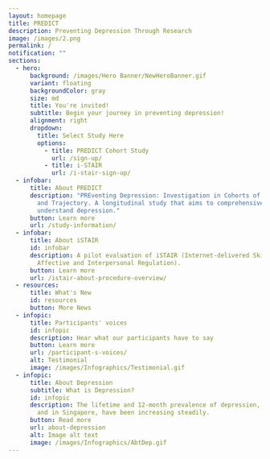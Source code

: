 ```yaml
---
layout: homepage
title: PREDICT
description: Preventing Depression Through Research
image: /images/2.png
permalink: /
notification: ""
sections:
  - hero:
      background: /images/Hero Banner/NewHeroBanner.gif
      variant: floating
      backgroundColor: gray
      size: md
      title: You're invited!
      subtitle: Begin your journey in preventing depression!
      alignment: right
      dropdown:
        title: Select Study Here
        options:
          - title: PREDICT Cohort Study
            url: /sign-up/
          - title: i-STAIR
            url: /i-stair-sign-up/
  - infobar:
      title: About PREDICT
      description: "PREventing Depression: Investigation in Cohorts of its etiology
        and Trajectory. A longitudinal study that aims to comprehensively
        understand depression."
      button: Learn more
      url: /study-information/
  - infobar:
      title: About iSTAIR
      id: infobar
      description: A pilot evaluation of iSTAIR (Internet-delivered Skills Training in
        Affective and Interpersonal Regulation).
      button: Learn more
      url: /istair-about-procedure-overview/
  - resources:
      title: What's New
      id: resources
      button: More News
  - infopic:
      title: Participants' voices
      id: infopic
      description: Hear what our participants have to say
      button: Learn more
      url: /participant-s-voices/
      alt: Testimonial
      image: /images/Infographics/Testimonial.gif
  - infopic:
      title: About Depression
      subtitle: What is Depression?
      id: infopic
      description: The lifetime and 12-month prevalence of depression, both globally
        and in Singapore, have been increasing steadily.
      button: Read more
      url: about-depression
      alt: Image alt text
      image: /images/Infographics/AbtDep.gif
---
```

